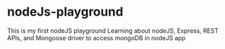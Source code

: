 # nodeJs-playground
This is my first nodeJS playground
Learning about nodeJS, Express, REST APIs, and Mongoose driver to access mongoDB in nodeJS app
